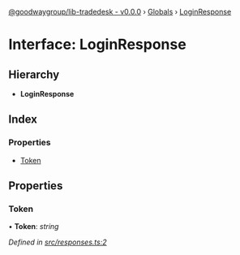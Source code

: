 [@goodwaygroup/lib-tradedesk - v0.0.0](../README.md) › [Globals](../globals.md) › [LoginResponse](loginresponse.md)

# Interface: LoginResponse

## Hierarchy

* **LoginResponse**

## Index

### Properties

* [Token](loginresponse.md#token)

## Properties

###  Token

• **Token**: *string*

*Defined in [src/responses.ts:2](https://github.com/GoodwayGroup/lib-tradedesk/blob/169b7f2/src/responses.ts#L2)*
